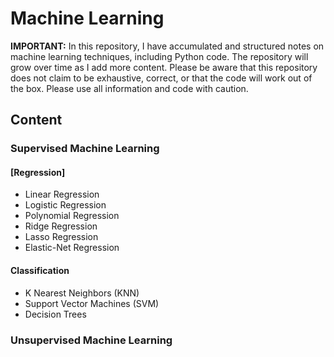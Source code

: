 # Machine Learning
**IMPORTANT:** In this repository, I have accumulated and structured notes on machine learning techniques, including Python code. The repository will grow over time as I add more content. Please be aware that this repository does not claim to be exhaustive, correct, or that the code will work out of the box. Please use all information and code with caution.

## Content
### Supervised Machine Learning
#### [Regression]
* Linear Regression
* Logistic Regression
* Polynomial Regression
* Ridge Regression
* Lasso Regression
* Elastic-Net Regression
#### Classification
* K Nearest Neighbors (KNN)
* Support Vector Machines (SVM)
* Decision Trees
### Unsupervised Machine Learning

